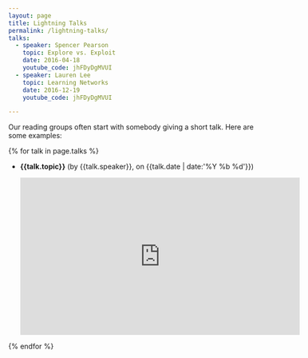 ```yaml
---
layout: page
title: Lightning Talks
permalink: /lightning-talks/
talks:
  - speaker: Spencer Pearson
    topic: Explore vs. Exploit
    date: 2016-04-18
    youtube_code: jhFDyDgMVUI
  - speaker: Lauren Lee
    topic: Learning Networks
    date: 2016-12-19
    youtube_code: jhFDyDgMVUI

---
```


Our reading groups often start with somebody giving a short talk. Here are some examples:

{% for talk in page.talks %}
* **{{talk.topic}}** (by {{talk.speaker}}, on {{talk.date | date:'%Y %b %d'}})

    <iframe width="560" height="315" src="https://www.youtube.com/embed/{{talk.youtube_code}}" frameborder="0" allowfullscreen></iframe>
{% endfor %}
